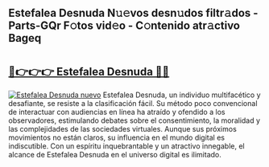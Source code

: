 ## Estefalea Desnuda N𝚞𝚎vos desn𝚞dos filtr𝚊dos - Parts-GQr F𝚘tos vid𝚎o - C𝚘ntenido atr𝚊ctivo Bageq

# <h2><a href="http://mb02euv.tromn.icu/?c=Estefalea+Desnuda">🔗👉👉👉 Estefalea Desnuda 🔗🔗</a></h2>

[![Estefalea Desnuda nuevo](https://i.imgur.com/pEAQMta.gif)](http://mb02euv.tromn.icu/?c=Estefalea+Desnuda)
Estefalea Desnuda, un individuo multifacético y desafiante, se resiste a la clasificación fácil. Su método poco convencional de interactuar con audiencias en línea ha atraído y ofendido a los observadores, estimulando debates sobre el consentimiento, la moralidad y las complejidades de las sociedades virtuales. Aunque sus próximos movimientos no están claros, su influencia en el mundo digital es indiscutible. Con un espíritu inquebrantable y un atractivo innegable, el alcance de Estefalea Desnuda en el universo digital es ilimitado.
